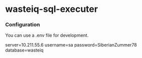 # wasteiq-sql-executer

### Configuration

You can use a .env file for development.

server=10.211.55.6
username=sa
password=SiberianZummer78
database=wasteiq

